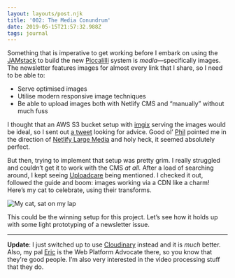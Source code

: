 ```yaml
---
layout: layouts/post.njk
title: '002: The Media Conundrum'
date: 2019-05-15T21:57:32.988Z
tags: journal
---
```

Something that is imperative to get working before I embark on using the [JAMstack](https://jamstack.org/) to build the new [Piccalilli](http://piccalil.li/) system is _media_—specifically images. The newsletter features images for almost every link that I share, so I need to be able to:

* Serve optimised images
* Utilise modern responsive image techniques
* Be able to upload images both with Netlify CMS and “manually” without much fuss

I thought that an AWS S3 bucket setup with [imgix](https://www.imgix.com/) serving the images would be ideal, so I sent out [a tweet](https://twitter.com/andybelldesign/status/1128671364334981120) looking for advice. Good ol’ [Phil](https://twitter.com/philhawksworth) pointed me in the direction of [Netlify Large Media](https://www.netlify.com/products/large-media/) and holy heck, it seemed absolutely perfect. 

But then, trying to implement that setup was pretty grim. I really struggled and couldn’t get it to work with the CMS _at all._ After a load of searching around, I kept seeing [Uploadcare](https://uploadcare.com) being mentioned. I checked it out, followed the guide and boom: images working via a CDN like a charm! Here’s my cat to celebrate, using their transforms.

![My cat, sat on my lap](https://res.cloudinary.com/andybelldesign/image/upload/c_scale,f_auto,q_auto,w_1000/v1557995438/IMG_0440_kqonri.jpg)

This could be the winning setup for this project. Let’s see how it holds up with some light prototyping of a newsletter issue.

- - -

**Update**: I just switched up to use [Cloudinary](https://cloudinary.com/) instead and it is _much_ better. Also, my pal [Eric](https://twitter.com/etportis) is the Web Platform Advocate there, so you know that they're good people. I’m also very interested in the video processing stuff that they do.
